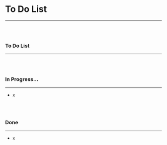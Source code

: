# **To Do List**

---

<br><br>

### **To Do List**

---

<br><br>

### **In Progress...**

---

- x

<br><br>

### **Done**

---

- x

<br><br>
